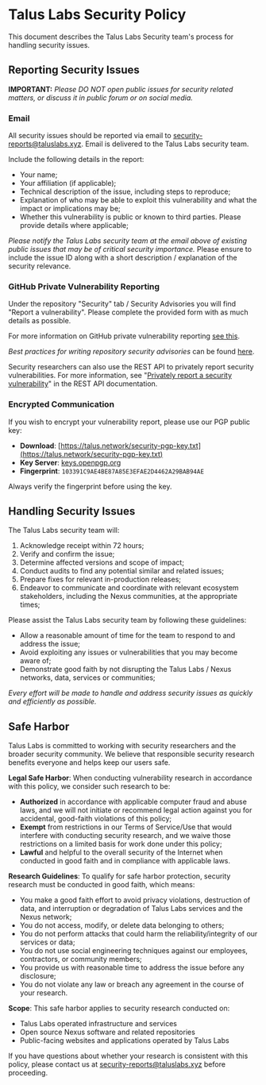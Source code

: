 # Talus Labs Security Policy

This document describes the Talus Labs Security team's process for handling security issues.

## Reporting Security Issues

__IMPORTANT:__ _Please DO NOT open public issues for security related matters, or discuss it in public forum or on social media._

### Email

All security issues should be reported via email to [security-reports@taluslabs.xyz](mailto:security-reports@taluslabs.xyz). Email is delivered to the Talus Labs security team.

Include the following details in the report:

- Your name;
- Your affiliation (if applicable);
- Technical description of the issue, including steps to reproduce;
- Explanation of who may be able to exploit this vulnerability and what the impact or implications may be;
- Whether this vulnerability is public or known to third parties. Please provide details where applicable;

_Please notify the Talus Labs security team at the email above of existing public issues that may be of critical security importance._ Please ensure to include the issue ID along with a short description / explanation of the security relevance.

### GitHub Private Vulnerability Reporting

Under the repository "Security" tab / Security Advisories you will find "Report a vulnerability". Please complete the provided form with as much details as possible.

For more information on GitHub private vulnerability reporting [see this](https://docs.github.com/en/code-security/security-advisories/guidance-on-reporting-and-writing/privately-reporting-a-security-vulnerability).

_Best practices for writing repository security advisories_ can be found [here](https://docs.github.com/en/code-security/security-advisories/guidance-on-reporting-and-writing/best-practices-for-writing-repository-security-advisories).

Security researchers can also use the REST API to privately report security vulnerabilities. For more information, see "[Privately report a security vulnerability](https://docs.github.com/en/rest/security-advisories/repository-advisories#privately-report-a-security-vulnerability)" in the REST API documentation.

### Encrypted Communication

If you wish to encrypt your vulnerability report, please use our PGP public key:

- **Download**: [https://talus.network/security-pgp-key.txt](https://talus.network/security-pgp-key.txt)
- **Key Server**: [keys.openpgp.org](https://keys.openpgp.org)
- **Fingerprint**: `103391C9AE4BE87A85E3EFAE2D4462A29BAB94AE`

Always verify the fingerprint before using the key.

## Handling Security Issues

The Talus Labs security team will:

1. Acknowledge receipt within 72 hours;
2. Verify and confirm the issue;
3. Determine affected versions and scope of impact;
4. Conduct audits to find any potential similar and related issues;
5. Prepare fixes for relevant in-production releases;
6. Endeavor to communicate and coordinate with relevant ecosystem stakeholders, including the Nexus communities, at the appropriate times;

Please assist the Talus Labs security team by following these guidelines:

- Allow a reasonable amount of time for the team to respond to and address the issue;
- Avoid exploiting any issues or vulnerabilities that you may become aware of;
- Demonstrate good faith by not disrupting the Talus Labs / Nexus networks, data, services or communities;

_Every effort will be made to handle and address security issues as quickly and efficiently as possible._

## Safe Harbor

Talus Labs is committed to working with security researchers and the broader security community. We believe that responsible security research benefits everyone and helps keep our users safe.

**Legal Safe Harbor**: When conducting vulnerability research in accordance with this policy, we consider such research to be:

- **Authorized** in accordance with applicable computer fraud and abuse laws, and we will not initiate or recommend legal action against you for accidental, good-faith violations of this policy;
- **Exempt** from restrictions in our Terms of Service/Use that would interfere with conducting security research, and we waive those restrictions on a limited basis for work done under this policy;
- **Lawful** and helpful to the overall security of the Internet when conducted in good faith and in compliance with applicable laws.

**Research Guidelines**: To qualify for safe harbor protection, security research must be conducted in good faith, which means:

- You make a good faith effort to avoid privacy violations, destruction of data, and interruption or degradation of Talus Labs services and the Nexus network;
- You do not access, modify, or delete data belonging to others;
- You do not perform attacks that could harm the reliability/integrity of our services or data;
- You do not use social engineering techniques against our employees, contractors, or community members;
- You provide us with reasonable time to address the issue before any disclosure;
- You do not violate any law or breach any agreement in the course of your research.

**Scope**: This safe harbor applies to security research conducted on:
- Talus Labs operated infrastructure and services
- Open source Nexus software and related repositories
- Public-facing websites and applications operated by Talus Labs

If you have questions about whether your research is consistent with this policy, please contact us at [security-reports@taluslabs.xyz](mailto:security-reports@taluslabs.xyz) before proceeding.
